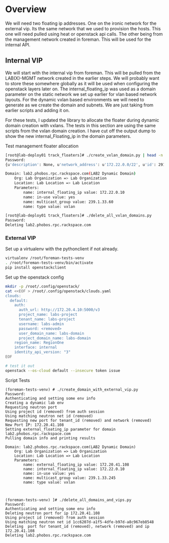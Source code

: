# Overview

We will need two floating ip addresses. One on the ironic network for the external
vip. Its the same network that we used to provision the hosts. This one will need 
pulled using heat or openstack api calls. The other being from the management
network created in foreman.  This will be used for the internal API.

## Internal VIP

We will start with the internal vip from foreman. This will be pulled from the 
LAB(X)-MGMT network created in the earlier steps. We will probably want to store
these somewhere globally as it will be used when configuring the openstack layers
later on. The internal_floating_ip was used as a domain parameter on the static
network we set up earlier for vlan based network layouts.  For the dynamic vxlan
based environments we will need to generate as we create the domain and subnets.
We are just taking from earlier scripts and adding it on.

For these tests, I updated the library to allocate the floater during dynamic
domain creation with vxlans. The tests in this section are using the same scripts
from the vxlan domain creation.  I have cut off the output dump to show the new
internal_Floating_ip in the domain parameters.

Test management floater allocation
```bash
[root@lab-deploy01 track_floaters]# ./create_vxlan_domain.py | head -n 10
Password: 
{u'description': None, u'network_address': u'172.22.0.0/22', u'id': 291, u'name': u'LAB2-MGMT'}

Domain: lab2.phobos.rpc.rackspace.com(LAB2 Dynamic Domain)
	Org: Lab Organization => Lab Organization
	Location: Lab Location => Lab Location
	Parameters:
		name: internal_floating_ip value: 172.22.0.10
		name: in-use value: yes
		name: multicast_group value: 239.1.33.60
		name: type value: vxlan

[root@lab-deploy01 track_floaters]# ./delete_all_vxlan_domains.py 
Password: 
Deleting lab2.phobos.rpc.rackspace.com

```

### External VIP

Set up a virtualenv with the pythonclient if not already.
```bash
virtualenv /root/foreman-tests-venv
. /root/foreman-tests-venv/bin/activate
pip install openstackclient

```

Set up the openstack config
```bash
mkdir -p /root/.config/openstack/
cat <<EOF > /root/.config/openstack/clouds.yaml
clouds:
  default:
    auth:
      auth_url: http://172.20.4.10:5000/v3
      project_name: labs-project
      tenant_name: labs-project
      username: labs-admin
      password: <removed>
      user_domain_name: labs-domain
      project_domain_name: labs-domain
    region_name: RegionOne
    interface: internal
    identity_api_version: "3"
EOF

# test it out
openstack --os-cloud default --insecure token issue
```

Script Tests
```
(foreman-tests-venv) # ./create_domain_with_external_vip.py 
Password: 
Authenticating and setting some env info
Creating a dynamic lab env
Requesting neutron port
Using project id (removed) from auth session
Using matching neutron net id (removed)
Requesting new port for tenant_id (removed) and network (removed)
New Port IP: 172.20.41.108
Setting external_floating_ip parameter for domain lab2.phobos.rpc.rackspace.com
Pulling domain info and printing results

Domain: lab2.phobos.rpc.rackspace.com(LAB2 Dynamic Domain)
	Org: Lab Organization => Lab Organization
	Location: Lab Location => Lab Location
	Parameters:
		name: external_floating_ip value: 172.20.41.108
		name: internal_floating_ip value: 172.22.0.10
		name: in-use value: yes
		name: multicast_group value: 239.1.33.245
		name: type value: vxlan



(foreman-tests-venv) ]# ./delete_all_domains_and_vips.py 
Password: 
Authenticating and setting some env info
Deleting neutron port for ip 172.20.41.108
Using project id (removed) from auth session
Using matching neutron net id 1cc6207d-a1f5-4dfe-b97d-a8c967eb8548
Deleting  port for tenant_id (removed), network (removed) and ip 172.20.41.108
Deleting lab2.phobos.rpc.rackspace.com

```

